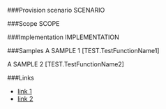 <!-- M2-TODO -->
<properties
	  pageTitle="BooleanFieldDefinition"
    pageName="BooleanFieldDefinition"
    parentPageId="13001"
/>

###Provision scenario
SCENARIO

###Scope
SCOPE

###Implementation
IMPLEMENTATION

###Samples
A SAMPLE 1
[TEST.TestFunctionName1]

A SAMPLE 2
[TEST.TestFunctionName2]

###Links
- [link 1](http://example.com)
- [link 2](http://example.com)